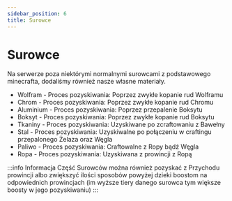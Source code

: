 ```yaml
---
sidebar_position: 6
title: Surowce
---
```


# Surowce
Na serwerze poza niektórymi normalnymi surowcami z podstawowego minecrafta, dodaliśmy również nasze własne materiały.
- Wolfram - Proces pozyskiwania: Poprzez zwykłe kopanie rud Wolframu
- Chrom - Proces pozyskiwania: Poprzez zwykłe kopanie rud Chromu
- Aluminium - Proces pozyskiwania: Poprzez przepalenie Boksytu
- Boksyt - Proces pozyskiwania: Poprzez zwykłe kopanie rud Boksytu
- Tkaniny - Proces pozyskiwania: Uzyskiwane po zcraftowaniu z Bawełny
- Stal - Proces pozyskiwania: Uzyskiwalne po połączeniu w craftingu przepalonego Żelaza oraz Węgla
- Paliwo - Proces pozyskiwania: Craftowalne z Ropy bądź Węgla
- Ropa - Proces pozyskiwania: Uzyskiwana z prowincji z Ropą

:::info Informacja
Część Surowców można również pozyskać z Przychodu prowincji albo zwiększyć ilości sposobów powyżej dzieki boostom na odpowiednich prowincjach (im wyższe tiery danego surowca tym większe boosty w jego pozyskiwaniu)
:::
